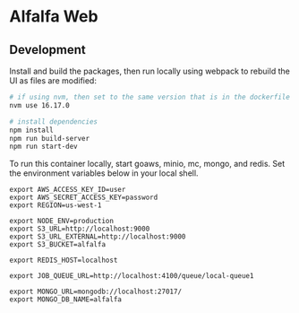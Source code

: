 # Alfalfa Web

## Development

Install and build the packages, then run locally using webpack to rebuild the UI as files are modified:

```bash
# if using nvm, then set to the same version that is in the dockerfile (install with `nvm install 16.17.0`)
nvm use 16.17.0

# install dependencies
npm install
npm run build-server
npm run start-dev
```

To run this container locally, start goaws, minio, mc, mongo, and redis. Set the environment variables below in your local shell.

```
export AWS_ACCESS_KEY_ID=user
export AWS_SECRET_ACCESS_KEY=password
export REGION=us-west-1

export NODE_ENV=production
export S3_URL=http://localhost:9000
export S3_URL_EXTERNAL=http://localhost:9000
export S3_BUCKET=alfalfa

export REDIS_HOST=localhost

export JOB_QUEUE_URL=http://localhost:4100/queue/local-queue1

export MONGO_URL=mongodb://localhost:27017/
export MONGO_DB_NAME=alfalfa
```
